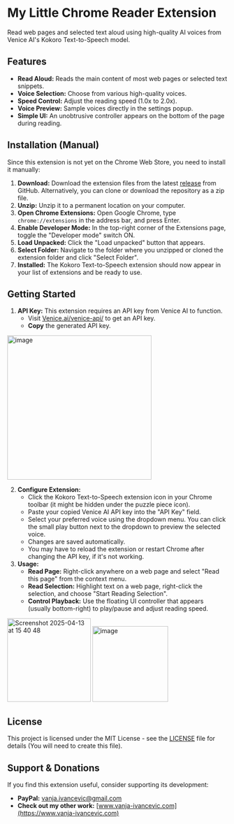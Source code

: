 # My Little Chrome Reader Extension

Read web pages and selected text aloud using high-quality AI voices from Venice AI's Kokoro Text-to-Speech model.

## Features

*   **Read Aloud:** Reads the main content of most web pages or selected text snippets.
*   **Voice Selection:** Choose from various high-quality voices.
*   **Speed Control:** Adjust the reading speed (1.0x to 2.0x).
*   **Voice Preview:** Sample voices directly in the settings popup.
*   **Simple UI:** An unobtrusive controller appears on the bottom of the page during reading.

## Installation (Manual)

Since this extension is not yet on the Chrome Web Store, you need to install it manually:

1.  **Download:** Download the extension files from the latest [release](https://github.com/vanja-ivancevic/My-Little-Chrome-Reader/releases) from GitHub. Alternatively, you can clone or download the repository as a zip file.
2.  **Unzip:** Unzip it to a permanent location on your computer.
3.  **Open Chrome Extensions:** Open Google Chrome, type `chrome://extensions` in the address bar, and press Enter.
4.  **Enable Developer Mode:** In the top-right corner of the Extensions page, toggle the "Developer mode" switch ON.
5.  **Load Unpacked:** Click the "Load unpacked" button that appears.
6.  **Select Folder:** Navigate to the folder where you unzipped or cloned the extension folder and click "Select Folder".
7.  **Installed:** The Kokoro Text-to-Speech extension should now appear in your list of extensions and be ready to use.

## Getting Started

1.  **API Key:** This extension requires an API key from Venice AI to function.
    *   Visit [Venice.ai/venice-api/](https://venice.ai/venice-api/) to get an API key.
    *   **Copy** the generated API key.
  
<img width="330" alt="image" src="https://github.com/user-attachments/assets/acf2dc4b-b6c8-4530-853d-fabe28ae4568" />

2.  **Configure Extension:**
    *   Click the Kokoro Text-to-Speech extension icon in your Chrome toolbar (it might be hidden under the puzzle piece icon).
    *   Paste your copied Venice AI API key into the "API Key" field.
    *   Select your preferred voice using the dropdown menu. You can click the small play button next to the dropdown to preview the selected voice.
    *   Changes are saved automatically.
    *   You may have to reload the extension or restart Chrome after changing the API key, if it's not working.
4.  **Usage:**
    *   **Read Page:** Right-click anywhere on a web page and select "Read this page" from the context menu.
    *   **Read Selection:** Highlight text on a web page, right-click the selection, and choose "Start Reading Selection".
    *   **Control Playback:** Use the floating UI controller that appears (usually bottom-right) to play/pause and adjust reading speed.

<img width="191" alt="Screenshot 2025-04-13 at 15 40 48" src="https://github.com/user-attachments/assets/30004ed6-df0a-4f8d-a257-7a979f1f18bb" />

<img width="173" alt="image" src="https://github.com/user-attachments/assets/04bbcff5-6af9-481c-b637-dc76152f9c7b" />

## License

This project is licensed under the MIT License - see the [LICENSE](LICENSE) file for details (You will need to create this file).

## Support & Donations

If you find this extension useful, consider supporting its development:

*   **PayPal:** [vanja.ivancevic@gmail.com](mailto:vanja.ivancevic@gmail.com)
*   **Check out my other work:** [www.vanja-ivancevic.com](https://www.vanja-ivancevic.com)

